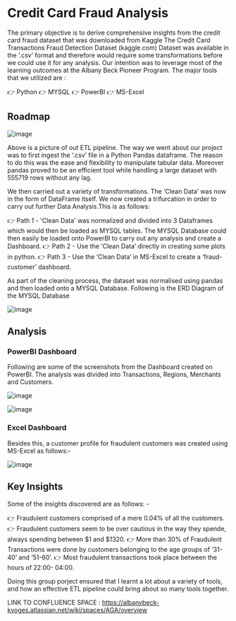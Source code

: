 # Credit Card Fraud Analysis

The primary objective is to derive comprehensive insights from the credit card fraud dataset that was downloaded from Kaggle
The Credit Card Transactions Fraud Detection Dataset (kaggle.com) Dataset was available in the ‘.csv’ format and therefore would require some transformations before we could use it for any analysis. Our intention was to leverage most of the learning outcomes at the Albany Beck Pioneer Program. The major tools that we utilized are : 

👉 Python
👉 MYSQL
👉 PowerBI
👉 MS-Excel

## Roadmap

![image](https://github.com/piperalpha7/Credit-Card-Fraud-Analysis/assets/94968239/b866bb99-93df-4693-83a3-369373eea139)

Above is a picture of out ETL pipeline. The way we went about our project was to first ingest the ‘.csv’ file in a Python Pandas dataframe. The reason to do this was the ease and flexibility to manipulate tabular data. Moreover pandas proved to be an efficient tool while handling a large dataset with 555719 rows without any lag. 

We then carried out a variety of transformations.
The ‘Clean Data’ was now in the form of DataFrame itself. We now created a trifurcation in order to carry out further Data Analysis.This is as follows:

👉 Path 1 - 'Clean Data' was normalized and divided into 3 Dataframes which would then be loaded as MYSQL tables. The MYSQL Database could then easily be 
   loaded onto PowerBI to carry out any analysis and create a Dashboard.
👉 Path 2 - Use the ‘Clean Data’ directly in creating some plots in python. 
👉 Path 3 -  Use the ‘Clean Data’ in MS-Excel to create a ‘fraud-customer’ dashboard.

As part of the cleaning process, the dataset was normalised using pandas and then loaded onto a MYSQL Database.
Following is the ERD Diagram of the MYSQL Database
 
![image](https://github.com/piperalpha7/Credit-Card-Fraud-Analysis/assets/94968239/5577049e-2de6-4581-985b-abc17f5d11ea)



## Analysis


### PowerBI Dashboard
Following are some of the screenshots from the Dashboard created on PowerBI. The analysis was divided into Transactions, Regions, Merchants and Customers.

![image](https://github.com/piperalpha7/Credit-Card-Fraud-Analysis/assets/94968239/e209b408-7730-4077-b882-70d20277c45f)


![image](https://github.com/piperalpha7/Credit-Card-Fraud-Analysis/assets/94968239/67c208fd-173f-4a53-9f3a-b4cc73c36998)


### Excel Dashboard

Besides this, a customer profile for fraudulent customers was created using MS-Excel as follows:-

![image](https://github.com/piperalpha7/Credit-Card-Fraud-Analysis/assets/94968239/dd1b667b-d168-4f6a-ae91-faf430668fb8)



## Key Insights

Some of the insights discovered are as follows: -

👉 Fraudulent customers comprised of a mere 0.04% of all the customers.
👉 Fraudulent customers seem to be over cautious in the way they spende, always spending between $1 and $1320.
👉 More than 30% of Fraudulent Transactions were done by customers belonging to the age groups of ‘31-40’ and ‘51-60’.
👉 Most fraudulent transactions took place between the hours of 22:00- 04:00.


Doing this group porject ensured that I learnt a lot about a variety of tools, and how an effective ETL pipeline could bring about so many tools together.







LINK TO CONFLUENCE SPACE : https://albanybeck-kvoges.atlassian.net/wiki/spaces/AGA/overview


 

